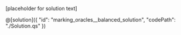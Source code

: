 [placeholder for solution text]

@[solution]({
    "id": "marking_oracles__balanced_solution",
    "codePath": "./Solution.qs"
})
